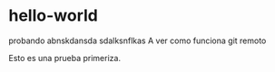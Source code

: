 # hello-world
probando
abnskdansda
sdalksnflkas
A ver como funciona git remoto

Esto es una prueba primeriza.
